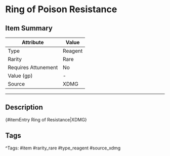 # Ring of Poison Resistance

## Item Summary

| Attribute            | Value                        |
|----------------------|------------------------------|
| Type                 | Reagent |
| Rarity               | Rare             |
| Requires Attunement  | No                |
| Value (gp)           | -    |
| Source               | XDMG |

---

## Description

{#itemEntry Ring of Resistance|XDMG}

## Tags

^Tags: #item #rarity_rare #type_reagent #source_xdmg